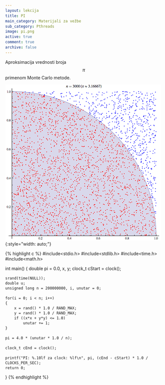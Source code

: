 ```yaml
---
layout: lekcija
title: PI
main_category: Materijali za vežbe
sub_category: Pthreads
image: pi.png
active: true
comment: true
archive: false
---
```


Aproksimacija vrednosti broja $$ \pi $$ primenom Monte Carlo metode.

![By CaitlinJo [CC BY 3.0 (http://creativecommons.org/licenses/by/3.0)], via Wikimedia Commons](/assets/os2/montecarlo.gif "By CaitlinJo [CC BY 3.0 (http://creativecommons.org/licenses/by/3.0)], via Wikimedia Commons"){:style="width: auto;"}

{% highlight c %}
#include<stdio.h>
#include<stdlib.h>
#include<time.h>
#include<math.h>

int main()
{
    double pi = 0.0, x, y;
    clock_t cStart = clock();

    srand(time(NULL));
    double u;
    unsigned long n = 200000000, i, unutar = 0;

    for(i = 0; i < n; i++)
    {
        x = rand() * 1.0 / RAND_MAX;
        y = rand() * 1.0 / RAND_MAX;
        if ((x*x + y*y) <= 1.0)
            unutar += 1;
    }

    pi = 4.0 * (unutar * 1.0 / n);

    clock_t cEnd = clock();

    printf("PI: %.10lf za clock: %lf\n", pi, (cEnd - cStart) * 1.0 / CLOCKS_PER_SEC);
    return 0;
}
{% endhighlight %}
